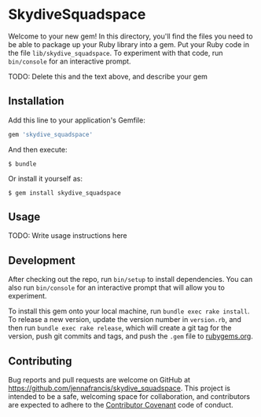 # SkydiveSquadspace

Welcome to your new gem! In this directory, you'll find the files you need to be able to package up your Ruby library into a gem. Put your Ruby code in the file `lib/skydive_squadspace`. To experiment with that code, run `bin/console` for an interactive prompt.

TODO: Delete this and the text above, and describe your gem

## Installation

Add this line to your application's Gemfile:

```ruby
gem 'skydive_squadspace'
```

And then execute:

    $ bundle

Or install it yourself as:

    $ gem install skydive_squadspace

## Usage

TODO: Write usage instructions here

## Development

After checking out the repo, run `bin/setup` to install dependencies. You can also run `bin/console` for an interactive prompt that will allow you to experiment.

To install this gem onto your local machine, run `bundle exec rake install`. To release a new version, update the version number in `version.rb`, and then run `bundle exec rake release`, which will create a git tag for the version, push git commits and tags, and push the `.gem` file to [rubygems.org](https://rubygems.org).

## Contributing

Bug reports and pull requests are welcome on GitHub at https://github.com/jennafrancis/skydive_squadspace. This project is intended to be a safe, welcoming space for collaboration, and contributors are expected to adhere to the [Contributor Covenant](http://contributor-covenant.org) code of conduct.

